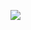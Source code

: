 ![](https://64.media.tumblr.com/9d9afb2d3bb0fec3abb7b6ed8ae67bef/b5877079f5ffa7b1-b5/s1280x1920/4d56e21c9e457e21bae85a87d5c0e8cf49d87d3d.gifv)

